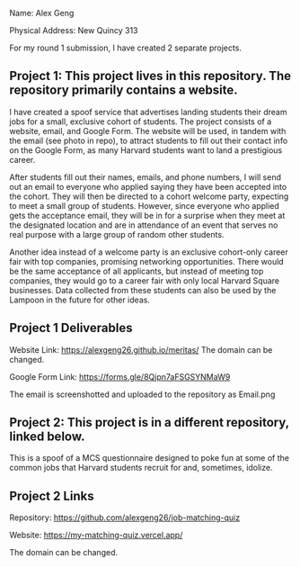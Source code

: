 Name: Alex Geng

Physical Address: New Quincy 313

For my round 1 submission, I have created 2 separate projects.

## Project 1: This project lives in this repository. The repository primarily contains a website.

I have created a spoof service that advertises landing students their dream jobs for a small, exclusive cohort of students. The project consists of a website, email, and Google Form. The website will be used, in tandem with the email (see photo in repo), to attract students to fill out their contact info on the Google Form, as many Harvard students want to land a prestigious career.

After students fill out their names, emails, and phone numbers, I will send out an email to everyone who applied saying they have been accepted into the cohort. They will then be directed to a cohort welcome party, expecting to meet a small group of students. However, since everyone who applied gets the acceptance email, they will be in for a surprise when they meet at the designated location and are in attendance of an event that serves no real purpose with a large group of random other students.

Another idea instead of a welcome party is an exclusive cohort-only career fair with top companies, promising networking opportunities. There would be the same acceptance of all applicants, but instead of meeting top companies, they would go to a career fair with only local Harvard Square businesses. Data collected from these students can also be used by the Lampoon in the future for other ideas.

## Project 1 Deliverables

Website Link: https://alexgeng26.github.io/meritas/
The domain can be changed.

Google Form Link: https://forms.gle/8Qjpn7aFSGSYNMaW9

The email is screenshotted and uploaded to the repository as Email.png

## Project 2: This project is in a different repository, linked below.

This is a spoof of a MCS questionnaire designed to poke fun at some of the common jobs that Harvard students recruit for and, sometimes, idolize.

## Project 2 Links

Repository: https://github.com/alexgeng26/job-matching-quiz

Website: https://my-matching-quiz.vercel.app/

The domain can be changed.
